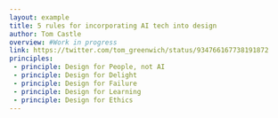 ```yaml
---
layout: example
title: 5 rules for incorporating AI tech into design
author: Tom Castle
overview: #Work in progress
link: https://twitter.com/tom_greenwich/status/934766167738191872
principles:
 - principle: Design for People, not AI
 - principle: Design for Delight
 - principle: Design for Failure
 - principle: Design for Learning
 - principle: Design for Ethics
---
```

